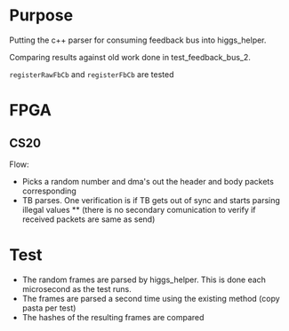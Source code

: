 # Purpose

Putting the c++ parser for consuming feedback bus into higgs_helper.

Comparing results against old work done in test_feedback_bus_2.

`registerRawFbCb` and `registerFbCb` are tested

# FPGA

## CS20
Flow:
* Picks a random number and dma's out the header and body packets corresponding
* TB parses.  One verification is if TB gets out of sync and starts parsing illegal values
  ** (there is no secondary comunication to verify if received packets are same as send)

# Test
* The random frames are parsed by higgs_helper.  This is done each microsecond as the test runs.
* The frames are parsed a second time using the existing method (copy pasta per test)
* The hashes of the resulting frames are compared